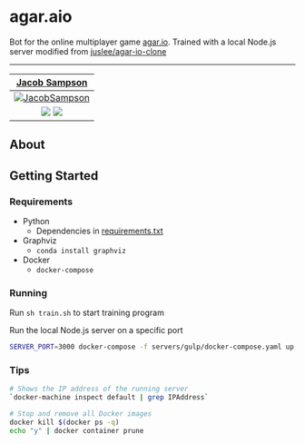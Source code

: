 # agar.aio

Bot for the online multiplayer game [agar.io](https://agar.io/). Trained with a local Node.js server modified from [juslee/agar-io-clone](https://github.com/juslee/agar-io-clone)

---

| <a href="https://sampsonjacob.com" target="_blank">**Jacob Sampson**</a> |
| :----------------------------------------------------------: |
| [![JacobSampson](https://avatars3.githubusercontent.com/u/42616056?s=200&v=4)](http://sampsonjacob.com) |
| <a href="http://linkedin.com/in/jacob-i-sampson" target="_blank"><img src="https://img.shields.io/badge/LinkedIn-0077B5?style=for-the-badge&logo=linkedin&logoColor=white"></a> <a href="mailto: jacob.samps@gmail.com"><img src="https://img.shields.io/badge/Gmail-D14836?style=for-the-badge&logo=gmail&logoColor=white"></a>  |

## About



## Getting Started

### Requirements

- Python
  - Dependencies in [requirements.txt](requirements.txt)
- Graphviz
    - `conda install graphviz`
- Docker
  - `docker-compose`

### Running

Run `sh train.sh` to start training program

Run the local Node.js server on a specific port
```bash
SERVER_PORT=3000 docker-compose -f servers/gulp/docker-compose.yaml up --build
```

### Tips

```bash
# Shows the IP address of the running server
`docker-machine inspect default | grep IPAddress`

# Stop and remove all Docker images
docker kill $(docker ps -q)
echo "y" | docker container prune
```
